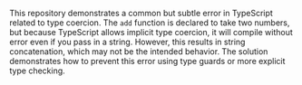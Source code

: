 This repository demonstrates a common but subtle error in TypeScript related to type coercion. The `add` function is declared to take two numbers, but because TypeScript allows implicit type coercion, it will compile without error even if you pass in a string.  However, this results in string concatenation, which may not be the intended behavior.  The solution demonstrates how to prevent this error using type guards or more explicit type checking.